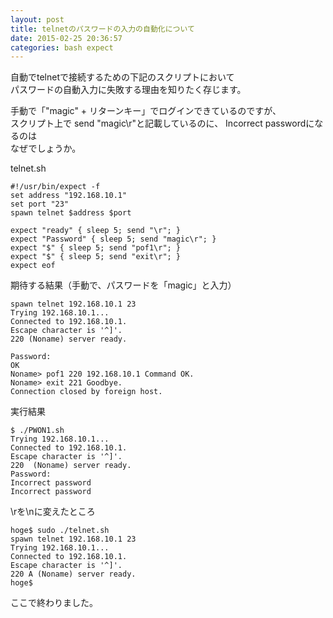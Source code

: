 ```yaml
---
layout: post
title: telnetのパスワードの入力の自動化について
date: 2015-02-25 20:36:57
categories: bash expect
---
```

<!-- {% raw %} -->
<p>自動でtelnetで接続するための下記のスクリプトにおいて<br>
パスワードの自動入力に失敗する理由を知りたく存じます。</p>

<p>手動で「"magic" + リターンキー」でログインできているのですが、<br>
スクリプト上で send "magic\r"と記載しているのに、 Incorrect passwordになるのは<br>
なぜでしょうか。</p>

<p>telnet.sh</p>

<pre><code>#!/usr/bin/expect -f
set address "192.168.10.1"
set port "23"
spawn telnet $address $port

expect "ready" { sleep 5; send "\r"; }
expect "Password" { sleep 5; send "magic\r"; }
expect "$" { sleep 5; send "pof1\r"; }
expect "$" { sleep 5; send "exit\r"; }
expect eof
</code></pre>

<p>期待する結果（手動で、パスワードを「magic」と入力）</p>

<pre><code>spawn telnet 192.168.10.1 23
Trying 192.168.10.1... 
Connected to 192.168.10.1.
Escape character is '^]'.
220 (Noname) server ready.

Password:
OK
Noname&gt; pof1 220 192.168.10.1 Command OK.
Noname&gt; exit 221 Goodbye.
Connection closed by foreign host.
</code></pre>

<p>実行結果</p>

<pre><code>$ ./PWON1.sh
Trying 192.168.10.1...
Connected to 192.168.10.1.
Escape character is '^]'.
220  (Noname) server ready.
Password:
Incorrect password
Incorrect password
</code></pre>

<p>\rを\nに変えたところ</p>

<pre><code>hoge$ sudo ./telnet.sh
spawn telnet 192.168.10.1 23
Trying 192.168.10.1...
Connected to 192.168.10.1.
Escape character is '^]'.
220 A (Noname) server ready.
hoge$
</code></pre>

<p>ここで終わりました。</p>
<!-- {% endraw %} -->
